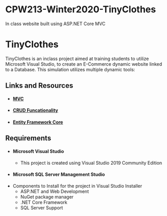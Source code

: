 # CPW213-Winter2020-TinyClothes
In class website built using ASP.NET Core MVC


# TinyClothes



TinyClothes is an inclass project aimed at training students to utilize Microsoft Visual Studio, to create an E-Commerce dynamic website
linked to a Database. This simulation utilizes multiple dynamic tools:

 ## Links and Resources
  * #### [MVC](https://docs.microsoft.com/en-us/aspnet/mvc/)
  * #### [CRUD Funcationality](https://docs.microsoft.com/en-us/aspnet/core/data/ef-mvc/crud?view=aspnetcore-3.1)
  * #### [Entity Framework Core](https://docs.microsoft.com/en-us/ef/core/)
  
  
## Requirements
 * #### Microsoft Visual Studio
    * This project is created using Visual Studio 2019 Community Edition
 * #### Microsoft SQL Server Management Studio
 * Components to Install for the project in Visual Studio Installer
    * ASP.NET and Web Development
    * NuGet package manager
    * .NET Core Framework
    * SQL Server Support
 
